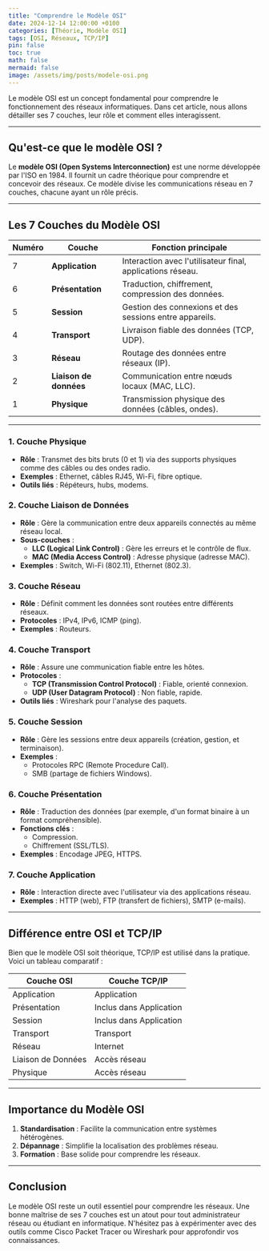 ```yaml
---
title: "Comprendre le Modèle OSI"
date: 2024-12-14 12:00:00 +0100
categories: [Théorie, Modèle OSI]
tags: [OSI, Réseaux, TCP/IP]
pin: false
toc: true
math: false
mermaid: false
image: /assets/img/posts/modele-osi.png
---
```


Le modèle OSI est un concept fondamental pour comprendre le fonctionnement des réseaux informatiques. Dans cet article, nous allons détailler ses 7 couches, leur rôle et comment elles interagissent.

---

## Qu'est-ce que le modèle OSI ?
Le **modèle OSI (Open Systems Interconnection)** est une norme développée par l'ISO en 1984. Il fournit un cadre théorique pour comprendre et concevoir des réseaux. Ce modèle divise les communications réseau en 7 couches, chacune ayant un rôle précis.

---

## Les 7 Couches du Modèle OSI

| Numéro | Couche                  | Fonction principale                                         |
|--------|-------------------------|-------------------------------------------------------------|
| 7      | **Application**         | Interaction avec l'utilisateur final, applications réseau. |
| 6      | **Présentation**        | Traduction, chiffrement, compression des données.          |
| 5      | **Session**             | Gestion des connexions et des sessions entre appareils.    |
| 4      | **Transport**           | Livraison fiable des données (TCP, UDP).                  |
| 3      | **Réseau**              | Routage des données entre réseaux (IP).                   |
| 2      | **Liaison de données**  | Communication entre nœuds locaux (MAC, LLC).              |
| 1      | **Physique**            | Transmission physique des données (câbles, ondes).        |

---

### **1. Couche Physique**

- **Rôle** : Transmet des bits bruts (0 et 1) via des supports physiques comme des câbles ou des ondes radio.
- **Exemples** : Ethernet, câbles RJ45, Wi-Fi, fibre optique.
- **Outils liés** : Répéteurs, hubs, modems.

### **2. Couche Liaison de Données**

- **Rôle** : Gère la communication entre deux appareils connectés au même réseau local.
- **Sous-couches** :
  - **LLC (Logical Link Control)** : Gère les erreurs et le contrôle de flux.
  - **MAC (Media Access Control)** : Adresse physique (adresse MAC).
- **Exemples** : Switch, Wi-Fi (802.11), Ethernet (802.3).

### **3. Couche Réseau**

- **Rôle** : Définit comment les données sont routées entre différents réseaux.
- **Protocoles** : IPv4, IPv6, ICMP (ping).
- **Exemples** : Routeurs.

### **4. Couche Transport**

- **Rôle** : Assure une communication fiable entre les hôtes.
- **Protocoles** :
  - **TCP (Transmission Control Protocol)** : Fiable, orienté connexion.
  - **UDP (User Datagram Protocol)** : Non fiable, rapide.
- **Outils liés** : Wireshark pour l'analyse des paquets.

### **5. Couche Session**

- **Rôle** : Gère les sessions entre deux appareils (création, gestion, et terminaison).
- **Exemples** :
  - Protocoles RPC (Remote Procedure Call).
  - SMB (partage de fichiers Windows).

### **6. Couche Présentation**

- **Rôle** : Traduction des données (par exemple, d'un format binaire à un format compréhensible).
- **Fonctions clés** :
  - Compression.
  - Chiffrement (SSL/TLS).
- **Exemples** : Encodage JPEG, HTTPS.

### **7. Couche Application**

- **Rôle** : Interaction directe avec l'utilisateur via des applications réseau.
- **Exemples** : HTTP (web), FTP (transfert de fichiers), SMTP (e-mails).

---

## Différence entre OSI et TCP/IP

Bien que le modèle OSI soit théorique, TCP/IP est utilisé dans la pratique. Voici un tableau comparatif :

| Couche OSI        | Couche TCP/IP          |
|--------------------|------------------------|
| Application        | Application            |
| Présentation       | Inclus dans Application|
| Session            | Inclus dans Application|
| Transport          | Transport              |
| Réseau             | Internet               |
| Liaison de Données | Accès réseau           |
| Physique           | Accès réseau           |

---



## Importance du Modèle OSI

1. **Standardisation** : Facilite la communication entre systèmes hétérogènes.
2. **Dépannage** : Simplifie la localisation des problèmes réseau.
3. **Formation** : Base solide pour comprendre les réseaux.

---

## Conclusion

Le modèle OSI reste un outil essentiel pour comprendre les réseaux. Une bonne maîtrise de ses 7 couches est un atout pour tout administrateur réseau ou étudiant en informatique. N'hésitez pas à expérimenter avec des outils comme Cisco Packet Tracer ou Wireshark pour approfondir vos connaissances.
